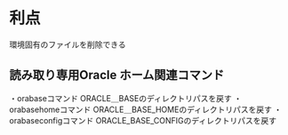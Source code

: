# 利点
環境固有のファイルを削除できる
## 読み取り専用Oracle ホーム関連コマンド
・orabaseコマンド
ORACLE＿BASEのディレクトリパスを戻す
・orabasehomeコマンド
ORACLE＿BASE_HOMEのディレクトリパスを戻す
・orabaseconfigコマンド
ORACLE_BASE_CONFIGのディレクトリパスを戻す
